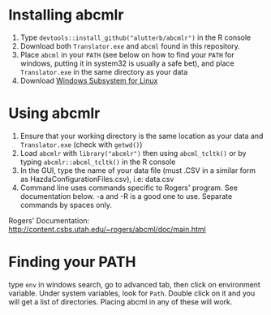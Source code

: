 # Installing abcmlr
1. Type `devtools::install_github("alutterb/abcmlr")` in the R console
2. Download both `Translator.exe` and `abcml` found in this repository.
3. Place `abcml` in your `PATH` (see below on how to find your `PATH` for windows, putting it in system32 is usually a safe bet), and place `Translator.exe` in the same directory as your data
4. Download [Windows Subsystem for Linux](https://docs.microsoft.com/en-us/windows/wsl/install-win10) 

# Using abcmlr
1. Ensure that your working directory is the same location as your data and `Translator.exe` (check with `getwd()`)
2. Load `abcmlr` with `library("abcmlr")` then using `abcml_tcltk()` or by typing `abcmlr::abcml_tcltk()` in the R console
3. In the GUI, type the name of your data file (must .CSV in a similar form as HazdaConfigurationFiles.csv), i.e: data.csv
4. Command line uses commands specific to Rogers' program. See documentation below. -a and -R is a good one to use. Separate commands by spaces only.

Rogers' Documentation: http://content.csbs.utah.edu/~rogers/abcml/doc/main.html

# Finding your PATH

type `env` in windows search, go to advanced tab, then click on environment variable. Under system variables, look for `Path`. Double click on it and you will get a list of directories. Placing abcml in any of these will work.

